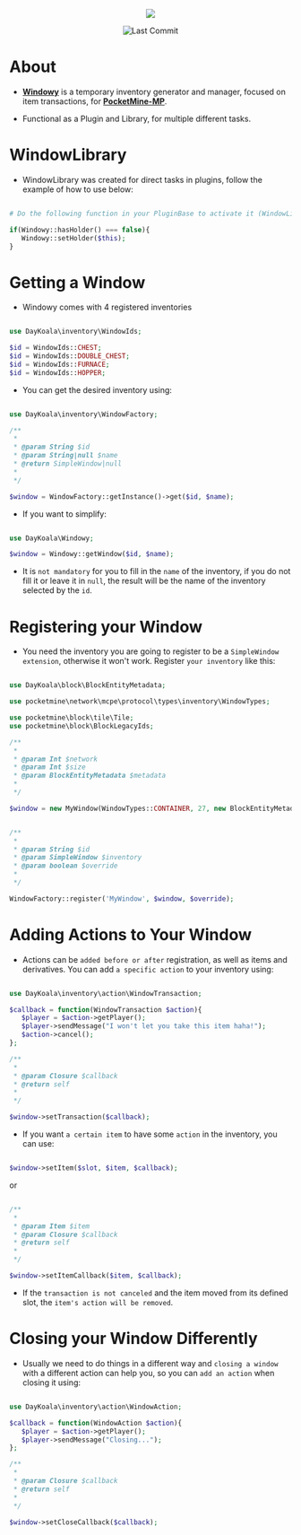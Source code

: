<p align="center">
  <a href="https://github.com/DayKoala/Windowy/stargazers"><img src="https://i.ibb.co/pzyGrWx/Windowy-Gif.gif"></img></a><br>
</p>
<p align="center">
  <img alt= "Last Commit" src= "https://img.shields.io/github/last-commit/DayKoala/Windowy?color=green">
</p>

# About

- **[Windowy](https://github.com/DayKoala/Windowy)** is a temporary inventory generator and manager, focused on item transactions, for
**[PocketMine-MP](https://github.com/pmmp/PocketMine-MP)**.

- Functional as a Plugin and Library, for multiple different tasks.

# WindowLibrary

- WindowLibrary was created for direct tasks in plugins, follow the example of how to use below:

```php

# Do the following function in your PluginBase to activate it (WindowLibrary).

if(Windowy::hasHolder() === false){
   Windowy::setHolder($this);
}


```

# Getting a Window

- Windowy comes with 4 registered inventories

```php

use DayKoala\inventory\WindowIds;

$id = WindowIds::CHEST;
$id = WindowIds::DOUBLE_CHEST;
$id = WindowIds::FURNACE;
$id = WindowIds::HOPPER;

```

- You can get the desired inventory using:

```php

use DayKoala\inventory\WindowFactory;

/**
 *
 * @param String $id
 * @param String|null $name
 * @return SimpleWindow|null
 * 
 */

$window = WindowFactory::getInstance()->get($id, $name);

```

- If you want to simplify:

```php

use DayKoala\Windowy;

$window = Windowy::getWindow($id, $name);

```

- It is ``not mandatory`` for you to fill in the ``name`` of the inventory, if you do not fill it or leave it in ``null``, the result will be the name of the inventory selected by the ``id``.

# Registering your Window

- You need the inventory you are going to register to be a ``SimpleWindow extension``, otherwise it won't work. Register ``your inventory`` like this:
 
```php

use DayKoala\block\BlockEntityMetadata;

use pocketmine\network\mcpe\protocol\types\inventory\WindowTypes;

use pocketmine\block\tile\Tile;
use pocketmine\block\BlockLegacyIds;

/**
 *
 * @param Int $network
 * @param Int $size
 * @param BlockEntityMetadata $metadata
 * 
 */

$window = new MyWindow(WindowTypes::CONTAINER, 27, new BlockEntityMetadata(Tile::class, BlockLegacyIds::Block));

```

```php

/**
 *
 * @param String $id
 * @param SimpleWindow $inventory
 * @param boolean $override
 * 
 */

WindowFactory::register('MyWindow', $window, $override);

```

# Adding Actions to Your Window

- Actions can be ``added before or after`` registration, as well as items and derivatives. You can add ``a specific action`` to your inventory using:

```php

use DayKoala\inventory\action\WindowTransaction;

$callback = function(WindowTransaction $action){
   $player = $action->getPlayer();
   $player->sendMessage("I won't let you take this item haha!");
   $action->cancel();
};

/**
 *
 * @param Closure $callback
 * @return self
 * 
 */

$window->setTransaction($callback);

```

- If you want ``a certain item`` to have some ``action`` in the inventory, you can use:

```php

$window->setItem($slot, $item, $callback);

```

or

```php

/**
 *
 * @param Item $item
 * @param Closure $callback
 * @return self
 * 
 */

$window->setItemCallback($item, $callback);

```

- If the ``transaction is not canceled`` and the item moved from its defined slot, the ``item's action will be removed``.

# Closing your Window Differently

- Usually we need to do things in a different way and ``closing a window`` with a different action can help you, so you can ``add an action`` when closing it using:

```php

use DayKoala\inventory\action\WindowAction;

$callback = function(WindowAction $action){
   $player = $action->getPlayer();
   $player->sendMessage("Closing...");
};

/**
 *
 * @param Closure $callback
 * @return self
 * 
 */

$window->setCloseCallback($callback);

```

